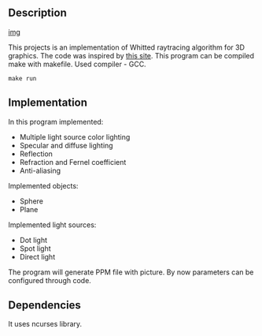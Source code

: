## Description
[img](./bg.ppm)

This projects is an implementation of Whitted raytracing algorithm for 3D graphics. The code was inspired by [this site](https://www.scratchapixel.com/).
This program can be compiled make with makefile. Used compiler - GCC.
```
make run
```

## Implementation
In this program implemented:
- Multiple light source color lighting
- Specular and diffuse lighting
- Reflection
- Refraction and Fernel coefficient
- Anti-aliasing

Implemented objects:
- Sphere
- Plane

Implemented light sources:
- Dot light
- Spot light
- Direct light

The program will generate PPM file with picture. By now parameters can be configured through code.

## Dependencies
It uses ncurses library.
